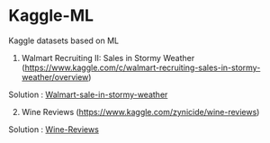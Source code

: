 # Kaggle-ML
Kaggle datasets based on ML

1. Walmart Recruiting II: Sales in Stormy Weather (https://www.kaggle.com/c/walmart-recruiting-sales-in-stormy-weather/overview) 

Solution : [Walmart-sale-in-stormy-weather](https://github.com/rishabhvaish/Kaggle-ML/blob/master/Walmart%20sales%20in%20stormy%20weather/Walmart-sale-in-stormy-weather.md)

2. Wine Reviews (https://www.kaggle.com/zynicide/wine-reviews) 

Solution : [Wine-Reviews](https://github.com/rishabhvaish/Kaggle-ML/blob/master/wine-reviews/wine_review.md)
